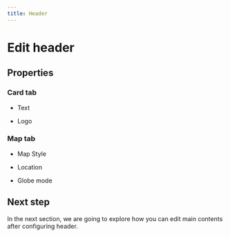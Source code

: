 ```yaml
---
title: Header
---
```


# Edit header

## Properties

### Card tab

- Text

- Logo

### Map tab

- Map Style

- Location

- Globe mode

## Next step

In the next section, we are going to explore how you can edit main contents after configuring header.
